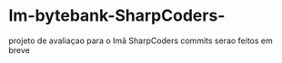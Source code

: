 # Im-bytebank-SharpCoders-
projeto de avaliaçao para o Imã SharpCoders 
commits serao feitos em breve 

